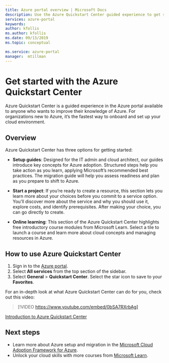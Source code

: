 ```yaml
---
title: Azure portal overview | Microsoft Docs 
description: Use the Azure Quickstart Center guided experience to get started with Azure
services: azure-portal
keywords: 
author: kfollis
ms.author: kfollis
ms.date: 09/13/2019
ms.topic: conceptual

ms.service: azure-portal
manager:  mtillman
---
```

# Get started with the Azure Quickstart Center

Azure Quickstart Center is a guided experience in the Azure portal available to anyone who wants to improve their knowledge of Azure. For organizations new to Azure, it’s the fastest way to onboard and set up your cloud environment.

## Overview

Azure Quickstart Center has three options for getting started:

* **Setup guides**: Designed for the IT admin and cloud architect, our guides introduce key concepts for Azure adoption. Structured steps help you take action as you learn, applying Microsoft’s recommended best practices. The migration guide will help you assess readiness and plan as you prepare to shift to Azure.

* **Start a project**: If you’re ready to create a resource, this section lets you learn more about your choices before you commit to a service option. You’ll discover more about the service and why you should use it, explore costs, and identify prerequisites. After making your choice, you can go directly to create.

* **Online learning**: This section of the Azure Quickstart Center highlights free introductory course modules from Microsoft Learn. Select a tile to launch a course and learn more about cloud concepts and managing resources in Azure.

## How to use Azure Quickstart Center

1. Sign in to the [Azure portal](https://portal.azure.com).
2. Select **All services** from the top section of the sidebar.
1. Select **General** > **Quickstart Center**. Select the star icon to save to your **Favorites**.

For an in-depth look at what Azure Quickstart Center can do for you, check out this video:
> [!VIDEO https://www.youtube.com/embed/0bSA7RXrbAg]

[Introduction to Azure Quickstart Center](https://www.youtube.com/watch?v=0bSA7RXrbAg)

## Next steps

* Learn more about Azure setup and migration in the [Microsoft Cloud Adoption Framework for Azure](/azure/architecture/cloud-adoption/).
* Unlock your cloud skills with more courses from [Microsoft Learn](/learn/azure/).

